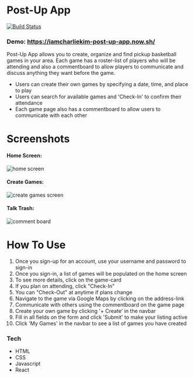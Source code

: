 # Post-Up App
[![Build Status](https://travis-ci.org/joemccann/dillinger.svg?branch=master)](https://travis-ci.org/joemccann/dillinger)

### Demo: https://iamcharliekim-post-up-app.now.sh/

Post-Up App allows you to create, organize and find pickup basketball games in your area.  Each game has a roster-list of players who will be attending and also a commentboard to allow players to communicate and discuss anything they want before the game.

  - Users can create their own games by specifying a date, time, and place to play
  - Users can search for available games and 'Check-In' to confirm their attendance
  - Each game page also has a commentboard to allow users to communicate with each other 

# Screenshots

#### Home Screen:

![home screen](findgames.png)

#### Create Games:

![create games screen](creategames.png)

#### Talk Trash:

![comment board](talktrash.png)


# How To Use

1. Once you sign-up for an account, use your username and password to sign-in 
2. Once you sign-in, a list of games will be populated on the home screen
3. To see more details, click on the game-card 
4. If you plan on attending, click "Check-In"
5. You can "Check-Out" at anytime if plans change
6. Navigate to the game via Google Maps by clicking on the address-link
7. Communicate with others using the commentboard on the game page 
8. Create your own game by clicking '+ Create' in the navbar
9. Fill in all fields on the form and click 'Submit' to make your listing active
10. Click 'My Games' in the navbar to see a list of games you have created 

### Tech
* HTML
* CSS
* Javascript
* React 

